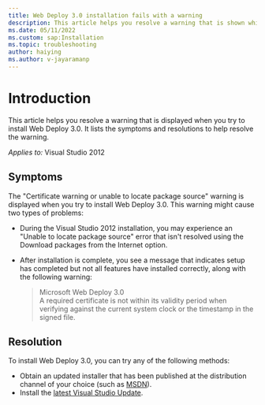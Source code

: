 ```yaml
---
title: Web Deploy 3.0 installation fails with a warning
description: This article helps you resolve a warning that is shown while installing Web Deploy 3.0.
ms.date: 05/11/2022
ms.custom: sap:Installation
ms.topic: troubleshooting
author: haiying
ms.author: v-jayaramanp
---
```


# Introduction

This article helps you resolve a warning that is displayed when you try to install Web Deploy 3.0. It lists the symptoms and resolutions to help resolve the warning.

_Applies to:_&nbsp;Visual Studio 2012

## Symptoms

The "Certificate warning or unable to locate package source" warning is displayed when you try to install Web Deploy 3.0. This warning might cause two types of problems:

- During the Visual Studio 2012 installation, you may experience an "Unable to locate package source" error that isn't resolved using the Download packages from the Internet option.
- After installation is complete, you see a message that indicates setup has completed but not all features have installed correctly, along with the following warning:

    > Microsoft Web Deploy 3.0  
    > A required certificate is not within its validity period when verifying against the current system clock or the timestamp in the signed file.

## Resolution

To install Web Deploy 3.0, you can try any of the following methods:

- Obtain an updated installer that has been published at the distribution channel of your choice (such as [MSDN](https://msdn.microsoft.com/subscriptions/securedownloads)).
- Install the [latest Visual Studio Update](https://visualstudio.microsoft.com/).